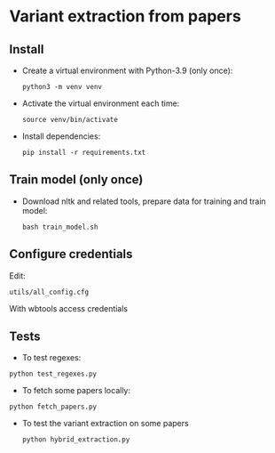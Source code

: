 # Variant extraction from papers

## Install

- Create a virtual environment with Python-3.9 (only once):

  `python3 -m venv venv`

- Activate the virtual environment each time:

  `source venv/bin/activate`

- Install dependencies:

  `pip install -r requirements.txt`


## Train model (only once)

- Download nltk and related tools, prepare data for training and train model:

  `bash train_model.sh`


## Configure credentials

Edit:

   `utils/all_config.cfg`

With wbtools access credentials

## Tests

- To test regexes:

 `python test_regexes.py`

- To fetch some papers locally:

 `python fetch_papers.py `

- To test the variant extraction on some papers

  `python hybrid_extraction.py`


